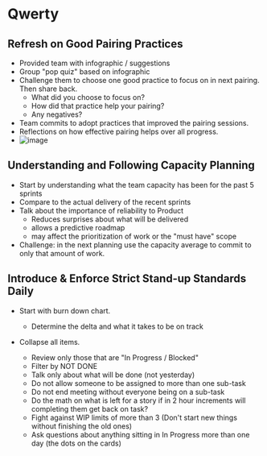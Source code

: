 # Qwerty

## Refresh on Good Pairing Practices
* Provided team with infographic / suggestions
* Group "pop quiz" based on infographic
* Challenge them to choose one good practice to focus on in next pairing. Then share back. 
  * What did you choose to focus on?
  * How did that practice help your pairing?
  * Any negatives?
* Team commits to adopt practices that improved the pairing sessions. 
* Reflections on how effective pairing helps over all progress.
* ![image](https://user-images.githubusercontent.com/20523663/190516089-eb140ed5-b9dc-419b-a408-5bb6586dc3b3.png)


## Understanding and Following Capacity Planning
* Start by understanding what the team capacity has been for the past 5 sprints
* Compare to the actual delivery of the recent sprints
* Talk about the importance of reliability to Product
  * Reduces surprises about what will be delivered
  * allows a predictive roadmap
  * may affect the prioritization of work or the "must have" scope
* Challenge: in the next planning use the capacity average to commit to only that amount of work.

## Introduce & Enforce Strict Stand-up Standards Daily
* Start with burn down chart.
  * Determine the delta and what it takes to be on track

* Collapse all items.
  * Review only those that are "In Progress / Blocked"
  * Filter by NOT DONE
  * Talk only about what will be done (not yesterday)
  * Do not allow someone to be assigned to more than one sub-task
  * Do not end meeting without everyone being on a sub-task
  * Do the math on what is left for a story if in 2 hour increments will completing them get back on task?
  * Fight against WIP limits of more than 3 (Don't start new things without finishing the old ones)
  * Ask questions about anything sitting in In Progress more than one day (the dots on the cards)
